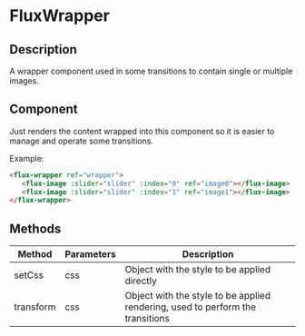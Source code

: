 ---
---

# FluxWrapper

## Description

A wrapper component used in some transitions to contain single or multiple images.

## Component

Just renders the content wrapped into this component so it is easier to manage and operate some transitions.

Example:
``` html
<flux-wrapper ref="wrapper">
   <flux-image :slider="slider" :index="0" ref="image0"></flux-image>
   <flux-image :slider="slider" :index="1" ref="image1"></flux-image>
</flux-wrapper>
```

## Methods

| Method | Parameters | Description |
|--------|------------|-------------|
| setCss | css | Object with the style to be applied directly |
| transform | css | Object with the style to be applied rendering, used to perform the transitions |
